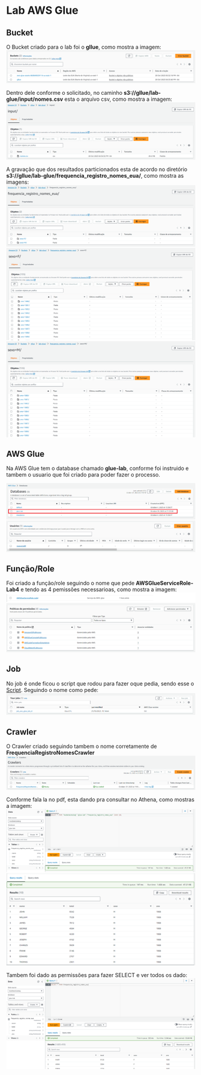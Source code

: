 # Lab AWS Glue

## Bucket
O Bucket criado para o lab foi o **gllue**, como mostra a imagem:
![Bucket](/Sprint7/Exercicios/Lab%20AWS%20Glue/Imagens/buckets.png)

Dentro dele conforme o solicitado, no caminho **s3://gllue/lab-glue/input/nomes.csv** esta o arquivo csv, como mostra a imagem:
![Nomes.csv](/Sprint7/Exercicios/Lab%20AWS%20Glue/Imagens/nomes.png)

A gravação que dos resultados particionados esta de acordo no diretório **s3://gllue/lab-glue/frequencia_registro_nomes_eua/**, como mostra as imagens:
![Particionamento](/Sprint7/Exercicios/Lab%20AWS%20Glue/Imagens/particionado.png)
![Parte Feminina](/Sprint7/Exercicios/Lab%20AWS%20Glue/Imagens/F.png)
![Parte Masculina](/Sprint7/Exercicios/Lab%20AWS%20Glue/Imagens/M.png)


## AWS Glue
Na AWS Glue tem o database chamado **glue-lab**, conforme foi instruido e tambem o usuario que foi criado para poder fazer o processo.

![glue-lab](/Sprint7/Exercicios/Lab%20AWS%20Glue/Imagens/glue-lab.png)
![Usuario](/Sprint7/Exercicios/Lab%20AWS%20Glue/Imagens/usuario.png)


## Função/Role
Foi criado a função/role seguindo o nome que pede **AWSGlueServiceRole-Lab4** e tendo as 4 pemissões necessarioas, como mostra a imagem:
![Função/Rolse](/Sprint7/Exercicios/Lab%20AWS%20Glue/Imagens/funcao.png)


## Job
No job é onde ficou o script que rodou para fazer oque pedia, sendo esse o [Script](/Sprint7/Exercicios/Lab%20AWS%20Glue/script.scala). Seguindo o nome como pede:
![Job](/Sprint7/Exercicios/Lab%20AWS%20Glue/Imagens/job.png)


## Crawler
O Crawler criado seguindo tambem o nome corretamente de **FrequenciaRegistroNomesCrawler**
![Crawler](/Sprint7/Exercicios/Lab%20AWS%20Glue/Imagens/crawler.png)

Conforme fala la no pdf, esta dando pra consultar no Athena, como mostras a imagem:
![Athena](/Sprint7/Exercicios/Lab%20AWS%20Glue/Imagens/Athena.png)
![Saida](/Sprint7/Exercicios/Lab%20AWS%20Glue/Imagens/Saida.png)

Tambem foi dado as permissões para fazer SELECT e ver todos os dado:
![SELECT](/Sprint7/Exercicios/Lab%20AWS%20Glue/Imagens/select.png)